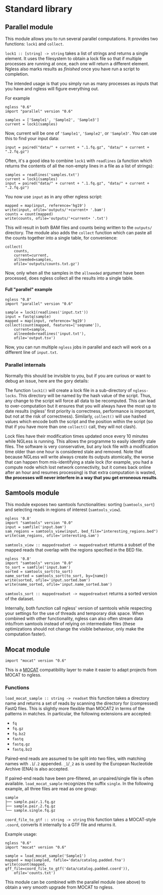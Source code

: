 # Standard library

## Parallel module

This module allows you to run several parallel computations. It provides two
functions: `lock1` and `collect`.

`lock1 :: [string] -> string` takes a list of strings and returns a single
element. It uses the filesystem to obtain a lock file so that if multiple
processes are running at once, each one will return a different element. Ngless
also marks results as *finished* once you have run a script to completion.

The intended usage is that you simply run as many processes as inputs that you
have and ngless will figure everything out.

For example

    ngless "0.6"
    import "parallel" version "0.6"

    samples = ['Sample1', 'Sample2', 'Sample3']
    current = lock1(samples)

Now, current will be one of `'Sample1'`, `'Sample2'`, or `'Sample3'`. You can
use this to find your input data:

    input = paired("data/" + current + ".1.fq.gz", "data/" + current + ".2.fq.gz")

Often, it's a good idea to combine `lock1` with `readlines` (a function which
returns the contents of all the non-empty lines in a file as a list of
strings):

    samples = readlines('samples.txt')
    current = lock1(samples)
    input = paired("data/" + current + ".1.fq.gz", "data/" + current + ".2.fq.gz")

You now use `input` as in any other ngless script:

    mapped = map(input, reference='hg19')
    write(input, ofile='outputs/'+current+ '.bam')
    counts = count(mapped)
    write(counts, ofile='outputs/'+current+ '.txt')

This will result in both BAM files and counts being written to the `outputs/`
directory. The module also adds the `collect` function which can paste all the
counts together into a single table, for convenience:

    collect(
        counts,
        current=current,
        allneeded=samples,
        ofile='outputs/counts.txt.gz')

Now, only when all the samples in the `allneeded` argument have been processed,
does ngless collect all the results into a single table.


#### Full "parallel" example

    ngless "0.8"
    import "parallel" version "0.6"

    sample = lock1(readlines('input.txt'))
    input = fastq(sample)
    mapped = map(input, reference='hg19')
    collect(count(mapped, features=['seqname']),
        current=sample,
        allneeded=readlines('input.txt'),
        ofile='output.tsv')

Now, you can run multiple `ngless` jobs in parallel and each will work on a
different line of `input.txt`.

### Parallel internals

Normally this should be invisible to you, but if you are curious or want to
debug an issue, here are the gory details:

The function `lock1()` will create a lock file in a sub-directory of
`ngless-locks`. This directory will be named by the hash value of the script.
Thus, any change to the script will force all data to be recomputed. This can
lead to over-computation but it ensures that you will always have the most up
to date results (ngless' first priority is correctness, performance is
important, but not at the risk of correctness). Similarly, `collect()` will use
hashed values which encode both the script and the position within the script
(so that if you have more than one `collect()` call, they will not clash).

Lock files have their modification times updated once every 10 minutes while
NGLess is running. This allows the programme to easily identify stale files.
The software is very conservative, but any lock file with a modification time
older than one hour is considered stale and removed. Note that because NGLess
will write always create its outputs atomically, the worse that can happen from
mis-identifying a stale lock (for example, you had a compute node which lost
network connectivity, but it comes back online after an hour and resumes
processing) is that extra computation is wasted, **the processes will never
interfere in a way that you get erroneous results**.

## Samtools module

This module exposes two samtools functionalities: sorting (`samtools_sort`) and
selecting reads in regions of interest (`samtools_view`).

    ngless '0.8'
    import "samtools" version "0.0"
    input = samfile('input.bam')
    sam_regions = samtools_view(input, bed_file="interesting_regions.bed")
    write(sam_regions, ofile='interesting.sam')

`samtools_view :: mappedreadset -> mappedreadset` returns a subset of the
mapped reads that overlap with the regions specified in the BED file.

    ngless '0.8'
    import "samtools" version "0.0"
    to_sort = samfile('input.bam')
    sorted = samtools_sort(to_sort)
    name_sorted = samtools_sort(to_sort, by={name})
    write(sorted, ofile='input.sorted.bam')
    write(name_sorted, ofile='input.name_sorted.bam')

`samtools_sort :: mappedreadset -> mappedreadset` returns a sorted version of
the dataset.

Internally, both function call ngless' version of samtools while respecting
your settings for the use of threads and temporary disk space. When combined
with other functionality, ngless can also often stream data into/from samtools
instead of relying on intermediate files (these optimizations should not change
the visible behaviour, only make the computation faster).

## Mocat module

    import "mocat" version "0.6"

This is a [MOCAT](http://vm-lux.embl.de/~kultima/MOCAT) compatibility layer to
make it easier to adapt projects from MOCAT to ngless.

### Functions

`load_mocat_sample :: string -> readset` this function takes a directory name
and returns a set of reads by scanning the directory for (compressed) FastQ
files. This is slightly more flexible than MOCAT2 in terms of the patterns in
matches. In particular, the following extensions are accepted:

- `fq`
- `fq.gz`
- `fq.bz2`
- `fastq`
- `fastq.gz`
- `fastq.bz2`

Paired-end reads are assumed to be split into two files, with matching names
with `.1`/`.2` appended. `_1`/`_2` as is used by the European Nucleotide
Archive (ENA) is also accepted.

If paired-end reads have been pre-filtered, an unpaired/single file is often available.
`load_mocat_sample` recognizes the suffix `single`. In the following example,
all three files are read as one group:

    sample
    ├── sample.pair.1.fq.gz
    ├── sample.pair.2.fq.gz
    └── sample.single.fq.gz


`coord_file_to_gtf :: string -> string` this function takes a MOCAT-style
`.coord`, converts it internally to a GTF file and returns it.

Example usage:

    ngless "0.6"
    import "mocat" version "0.6"

    sample = load_mocat_sample('Sample1')
    mapped = map(sampled, fafile='data/catalog.padded.fna')
    write(count(mapped, gff_file=coord_file_to_gtf('data/catalog.padded.coord')),
        ofile='counts.txt')

This module can be combined with the parallel module (see above) to obtain a
very smooth upgrade from MOCAT to ngless.


